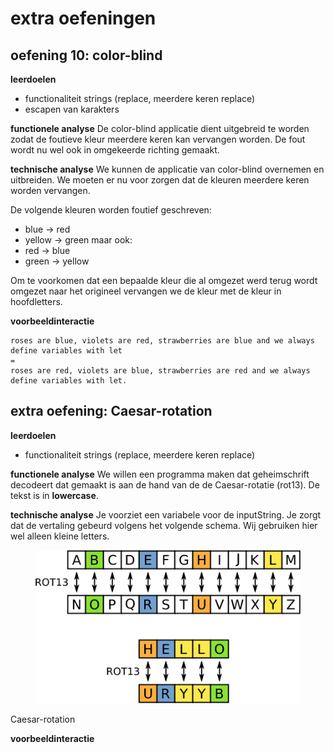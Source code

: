 # extra oefeningen

## oefening 10: color-blind

**leerdoelen**

* functionaliteit strings (replace, meerdere keren replace)
* escapen van karakters

**functionele analyse** De color-blind applicatie dient uitgebreid te worden zodat de foutieve kleur meerdere keren kan vervangen worden. De fout wordt nu wel ook in omgekeerde richting gemaakt.

**technische analyse** We kunnen de applicatie van color-blind overnemen en uitbreiden. We moeten er nu voor zorgen dat de kleuren meerdere keren worden vervangen.

De volgende kleuren worden foutief geschreven:

* blue -> red
* yellow -> green maar ook:
* red -> blue
* green -> yellow

Om te voorkomen dat een bepaalde kleur die al omgezet werd terug wordt omgezet naar het origineel vervangen we de kleur met de kleur in hoofdletters.

**voorbeeldinteractie**

```
roses are blue, violets are red, strawberries are blue and we always define variables with let
=
roses are red, violets are blue, strawberries are red and we always define variables with let.
```

## extra oefening: Caesar-rotation

**leerdoelen**

* functionaliteit strings (replace, meerdere keren replace)

**functionele analyse** We willen een programma maken dat geheimschrift decodeert dat gemaakt is aan de hand van de de Caesar-rotatie (rot13). De tekst is in **lowercase**.

**technische analyse** Je voorziet een variabele voor de inputString. Je zorgt dat de vertaling gebeurd volgens het volgende schema. Wij gebruiken hier wel alleen kleine letters.

<figure><img src="../../.gitbook/assets/rot13.webp" alt=""><figcaption></figcaption></figure>

Caesar-rotation

**voorbeeldinteractie**

